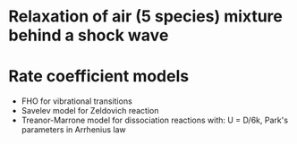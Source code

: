 # Relaxation of air (5 species) mixture behind a shock wave
  
#  Rate coefficient models
 - FHO for vibrational transitions
 - Savelev model for Zeldovich reaction
 - Treanor-Marrone model for dissociation reactions with: U = D/6k, Park's parameters in Arrhenius law
